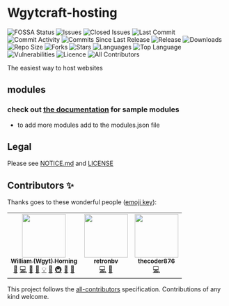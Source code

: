 # Wgytcraft-hosting
![FOSSA Status](https://app.fossa.com/api/projects/git%2Bgithub.com%2Fwgytcraft%2Fwgytcraft-hosting.svg?type=shield) ![Issues](https://img.shields.io/github/issues/wgytcraft/wgytcraft-hosting?color=green&logo=github&logoColor=white) ![Closed Issues](https://img.shields.io/github/issues-closed/wgytcraft/wgytcraft-hosting?color=red&logo=github&logoColor=white) ![Last Commit](https://img.shields.io/github/last-commit/wgytcraft/wgytcraft-hosting?color=green&logo=github&logoColor=white) ![Commit Activity](https://img.shields.io/github/commit-activity/y/wgytcraft/wgytcraft-hosting?color=green&logo=github&logoColor=white) ![Commits Since Last Release](https://img.shields.io/github/commits-since/wgytcraft/wgytcraft-hosting/latest?color=green&include_prereleases&label=commits%20since%20last%20release&logo=github&logoColor=white&sort=semver) ![Release](https://img.shields.io/github/v/release/wgytcraft/wgytcraft-hosting?color=green&logo=github&logoColor=white) ![Downloads](https://img.shields.io/github/downloads/wgytcraft/wgytcraft-hosting/latest/total?color=green&logo=github&logoColor=white&sort=semver) ![Repo Size](https://img.shields.io/github/repo-size/wgytcraft/wgytcraft-hosting?color=green&logo=github&logoColor=white) ![Forks](https://img.shields.io/github/forks/wgytcraft/wgytcraft-hosting?color=green&logo=github-actions&logoColor=white) ![Stars](https://img.shields.io/github/stars/wgytcraft/wgytcraft-hosting?color=green&logo=github&logoColor=white) ![Languages](https://img.shields.io/github/languages/count/wgytcraft/wgytcraft-hosting?color=green&logo=github&logoColor=white) ![Top Language](https://img.shields.io/github/languages/top/wgytcraft/wgytcraft-hosting?color=green&logoColor=white) ![Vulnerabilities](https://img.shields.io/snyk/vulnerabilities/github/wgytcraft/wgytcraft-hosting?color=green&logo=synk&logoColor=white) ![Licence](https://img.shields.io/github/license/wgytcraft/wgytcraft-hosting?color=green&logo=repl.it&logoColor=white) ![All Contributors](https://img.shields.io/github/all-contributors/wgytcraft/wgytcraft-hosting/master?color=green&logo=github&logoColor=white)

The easiest way to host websites
## modules
### check out [the documentation](https://documentation.wgyt.tk/wgytcraft.cf/#modules) for sample modules
- to add more modules add to the modules.json file

## Legal
Please see [NOTICE.md](https://github.com/wgytcraft/wgytcraft-hosting/blob/master/NOTICE.md) and [LICENSE](https://github.com/wgytcraft/wgytcraft-hosting/blob/master/LICENSE)

## Contributors ✨

Thanks goes to these wonderful people ([emoji key](https://allcontributors.org/docs/en/emoji-key)):

<!-- ALL-CONTRIBUTORS-LIST:START - Do not remove or modify this section -->
<!-- prettier-ignore-start -->
<!-- markdownlint-disable -->
<table>
  <tr>
    <td align="center"><a href="http://wgyt.tk"><img src="https://avatars.githubusercontent.com/u/68466727?v=4?s=100" width="100px;" alt=""/><br /><sub><b>William (Wgyt) Horning</b></sub></a><br /><a href="https://github.com/wgytcraft/wgytcraft-hosting/issues?q=author%3Awgyt" title="Bug reports">🐛</a> <a href="https://github.com/wgytcraft/wgytcraft-hosting/commits?author=wgyt" title="Code">💻</a> <a href="https://github.com/wgytcraft/wgytcraft-hosting/commits?author=wgyt" title="Documentation">📖</a> <a href="#design-wgyt" title="Design">🎨</a> <a href="#example-wgyt" title="Examples">💡</a> <a href="#ideas-wgyt" title="Ideas, Planning, & Feedback">🤔</a> <a href="#infra-wgyt" title="Infrastructure (Hosting, Build-Tools, etc)">🚇</a> <a href="#maintenance-wgyt" title="Maintenance">🚧</a> <a href="https://github.com/wgytcraft/wgytcraft-hosting/pulls?q=is%3Apr+reviewed-by%3Awgyt" title="Reviewed Pull Requests">👀</a></td>
    <td align="center"><a href="https://retronbv.github.io"><img src="https://avatars.githubusercontent.com/u/49005044?v=4?s=100" width="100px;" alt=""/><br /><sub><b>retronbv</b></sub></a><br /><a href="https://github.com/wgytcraft/wgytcraft-hosting/commits?author=retronbv" title="Code">💻</a> <a href="#ideas-retronbv" title="Ideas, Planning, & Feedback">🤔</a></td>
    <td align="center"><a href="https://thecoder876.github.io"><img src="https://avatars.githubusercontent.com/u/76265544?v=4?s=100" width="100px;" alt=""/><br /><sub><b>thecoder876</b></sub></a><br /><a href="https://github.com/wgytcraft/wgytcraft-hosting/commits?author=thecoder876" title="Code">💻</a></td>
  </tr>
</table>

<!-- markdownlint-restore -->
<!-- prettier-ignore-end -->

<!-- ALL-CONTRIBUTORS-LIST:END -->

This project follows the [all-contributors](https://github.com/all-contributors/all-contributors) specification. Contributions of any kind welcome.
